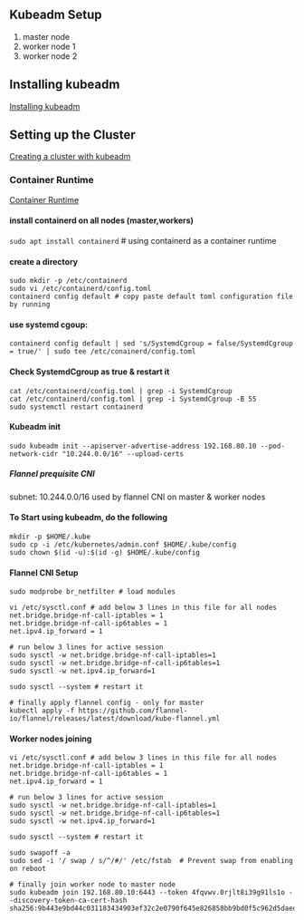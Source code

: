 ## Kubeadm Setup
1. master node
2. worker node 1
3. worker node 2

## Installing kubeadm
[Installing kubeadm](https://kubernetes.io/docs/setup/production-environment/tools/kubeadm/install-kubeadm/)

## Setting up the Cluster
[Creating a cluster with kubeadm](https://kubernetes.io/docs/setup/production-environment/tools/kubeadm/create-cluster-kubeadm/)

### Container Runtime
[Container Runtime](https://kubernetes.io/docs/setup/production-environment/container-runtimes/#containerd)

#### install containerd on all nodes (master,workers)
`sudo apt install containerd` # using containerd as a container runtime

#### create a directory 
```shell
sudo mkdir -p /etc/containerd
sudo vi /etc/containerd/config.toml
containerd config default # copy paste default toml configuration file by running
```

#### use systemd cgoup:
`containerd config default | sed 's/SystemdCgroup = false/SystemdCgroup = true/' | sudo tee /etc/conainerd/config.toml`

#### Check SystemdCgroup as true & restart it
```shell
cat /etc/containerd/config.toml | grep -i SystemdCgroup
cat /etc/containerd/config.toml | grep -i SystemdCgroup -B 55
sudo systemctl restart containerd
```

#### Kubeadm init
```shell
sudo kubeadm init --apiserver-advertise-address 192.168.80.10 --pod-network-cidr "10.244.0.0/16" --upload-certs
```
##### Flannel prequisite CNI
subnet: 10.244.0.0/16 used by flannel CNI on master & worker nodes

#### To Start using kubeadm, do the following
```shell
mkdir -p $HOME/.kube
sudo cp -i /etc/kubernetes/admin.conf $HOME/.kube/config
sudo chown $(id -u):$(id -g) $HOME/.kube/config
```

#### Flannel CNI Setup
```shell
sudo modprobe br_netfilter # load modules

vi /etc/sysctl.conf # add below 3 lines in this file for all nodes
net.bridge.bridge-nf-call-iptables = 1
net.bridge.bridge-nf-call-ip6tables = 1
net.ipv4.ip_forward = 1

# run below 3 lines for active session
sudo sysctl -w net.bridge.bridge-nf-call-iptables=1
sudo sysctl -w net.bridge.bridge-nf-call-ip6tables=1
sudo sysctl -w net.ipv4.ip_forward=1

sudo sysctl --system # restart it

# finally apply flannel config - only for master
kubectl apply -f https://github.com/flannel-io/flannel/releases/latest/download/kube-flannel.yml
```

#### Worker nodes joining
```shell
vi /etc/sysctl.conf # add below 3 lines in this file for all nodes
net.bridge.bridge-nf-call-iptables = 1
net.bridge.bridge-nf-call-ip6tables = 1
net.ipv4.ip_forward = 1

# run below 3 lines for active session
sudo sysctl -w net.bridge.bridge-nf-call-iptables=1
sudo sysctl -w net.bridge.bridge-nf-call-ip6tables=1
sudo sysctl -w net.ipv4.ip_forward=1

sudo sysctl --system # restart it

sudo swapoff -a
sudo sed -i '/ swap / s/^/#/' /etc/fstab  # Prevent swap from enabling on reboot

# finally join worker node to master node
sudo kubeadm join 192.168.80.10:6443 --token 4fqvwv.0rjlt8i39g91ls1o --discovery-token-ca-cert-hash sha256:9b443e9bd44c031183434903ef32c2e0790f645e826858bb9bd0f5c962d5daed
```
